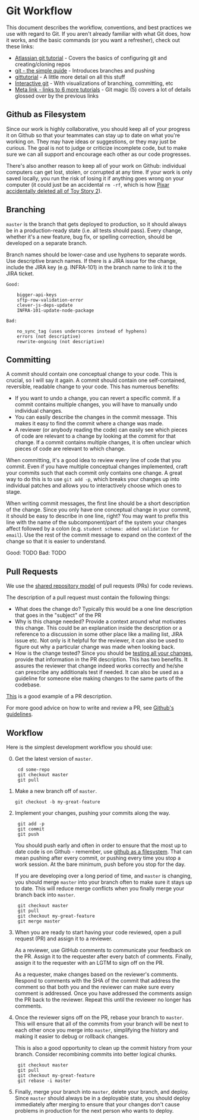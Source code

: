 # Git Workflow

This document describes the workflow, conventions, and best practices we use with regard to Git. If you aren't already familiar with what Git does, how it works, and the basic commands (or you want a refresher), check out these links:

- [Atlassian git tutorial](https://www.atlassian.com/git/tutorial/git-basics) - Covers the basics of configuring git and creating/cloning repos
- [git - the simple quide](http://rogerdudler.github.io/git-guide/) - Introduces branches and pushing
- [gittutorial](http://git-scm.com/docs/gittutorial) - A little more detail on all this stuff
- [Interactive git](https://pcottle.github.io/learnGitBranching/) - With visualizations of branching, committing, etc
- [Meta link - links to 6 more tutorials](http://sixrevisions.com/resources/git-tutorials-beginners) - Git magic (5) covers a lot of details glossed over by the previous links

## Github as Filesystem

Since our work is highly collaborative, you should keep all of your progress it on Github so that your teammates can stay up to date on what you're working on. They may have ideas or suggestions, or they may just be curious. The goal is not to judge or criticize incomplete code, but to make sure we can all support and encourage each other as our code progresses.

There's also another reason to keep all of your work on Github: individual computers can get lost, stolen, or corrupted at any time. If your work is only saved locally, you run the risk of losing it if anything goes wrong on your computer (it could just be an accidental `rm -rf`, which is how [Pixar accidentally deleted all of Toy Story 2](http://thenextweb.com/media/2012/05/21/how-pixars-toy-story-2-was-deleted-twice-once-by-technology-and-again-for-its-own-good/)).

## Branching

`master` is the branch that gets deployed to production, so it should always be in a production-ready state (i.e. all tests should pass). Every change, whether it's a new feature, bug fix, or spelling correction, should be developed on a separate branch.

Branch names should be lower-case and use hyphens to separate words. Use descriptive branch names. If there is a JIRA issue for the change, include the JIRA key (e.g. INFRA-101) in the branch name to link it to the JIRA ticket.

    Good:

        bigger-api-keys
        sftp-row-validation-error
        clever-js-deps-update
        INFRA-101-update-node-package

    Bad:

        no_sync_tag (uses underscores instead of hyphens)
        errors (not descriptive)
        rewrite-ongoing (not descriptive)

## Committing

A commit should contain one conceptual change to your code. This is crucial, so I will say it again. A commit should contain one self-contained, reversible, readable change to your code. This has numerous benefits:

- If you want to undo a change, you can revert a specific commit. If a commit contains multiple changes, you will have to manually undo individual changes.
- You can easily describe the changes in the commit message. This makes it easy to find the commit where a change was made.
- A reviewer (or anybody reading the code) can easily see which pieces of code are relevant to a change by looking at the commit for that change. If a commit contains multiple changes, it is often unclear which pieces of code are relevant to which change.

When committing, it's a good idea to review every line of code that you commit. Even if you have multiple conceptual changes implemented, craft your commits such that each commit only contains one change. A great way to do this is to use `git add -p`, which breaks your changes up into individual patches and allows you to interactively choose which ones to stage.

When writing commit messages, the first line should be a short description of the change. Since you only have one conceptual change in your commit, it should be easy to describe in one line, right? You may want to prefix this line with the name of the subcomponent/part of the system your changes affect followed by a colon (e.g. `student schema: added validation for email`). Use the rest of the commit message to expand on the context of the change so that it is easier to understand.

Good: TODO
Bad: TODO

## Pull Requests

We use the [shared repository model](https://help.github.com/articles/using-pull-requests/#shared-repository-model) of pull requests (PRs) for code reviews.

The description of a pull request must contain the following things:

- What does the change do? Typically this would be a one line description that goes in the "subject"
of the PR
- Why is this change needed? Provide a context around what motivates this change. This could be
an explanation inside the description or a reference to a discussion in some other place like
a mailing list, JIRA issue etc. Not only is it helpful for the reviewer, it can also be used to
figure out why a particular change was made when looking back.
- How is the change tested? Since you should be [testing all your changes](https://github.com/Clever/dev-handbook/blob/master/testing.md), provide that information in the PR description. This has two
benefits. It assures the reviewer that change indeed works correctly and he/she can prescribe
any additionals test if needed. It can also be used as a guideline for someone else making changes
to the same parts of the codebase.

[This](https://github.com/Clever/optimus/pull/12) is a good example of a PR description.

For more good advice on how to write and review a PR, see [Github's guidelines](https://github.com/blog/1943-how-to-write-the-perfect-pull-request).

## Workflow

Here is the simplest development workflow you should use:

0. Get the latest version of `master`.

        cd some-repo
        git checkout master
        git pull

1.  Make a new branch off of `master`.

        git checkout -b my-great-feature

2. Implement your changes, pushing your commits along the way.

        git add -p
        git commit
        git push

    You should push early and often in order to ensure that the most up to date code is on Github - remember, use [github as a filesystem](#github-as-filesystem). That can mean pushing after every commit, or pushing every time you stop a work session. At the bare minimum, push before you stop for the day.

    If you are developing over a long period of time, and `master` is changing, you should merge `master` into your branch often to make sure it stays up to date. This will reduce merge conflicts when you finally merge your branch back into `master`.

        git checkout master
        git pull
        git checkout my-great-feature
        git merge master

4. When you are ready to start having your code reviewed, open a pull request (PR) and assign it to a reviewer.

    As a reviewer, use GitHub comments to communicate your feedback on the PR. Assign it to the
    requester after every batch of comments. Finally, assign it to the requester with an LGTM to
    sign off on the PR.

    As a requester, make changes based on the reviewer's comments. Respond to comments with the SHA
    of the commit that address the comment so that both you and the reviewer can make sure every
    comment is addressed. Once you have addressed the comments assign the PR back to the reviewer.
    Repeat this until the reviewer no longer has comments.

5. Once the reviewer signs off on the PR, rebase your branch to `master`. This will ensure that all of the commits from your branch will be next to each other once you merge into `master`, simplifying the history and making it easier to debug or rollback changes.

    This is also a good opportunity to clean up the commit history from your branch. Consider recombining commits into better logical chunks.

        git checkout master
        git pull
        git checkout my-great-feature
        git rebase -i master

6. Finally, merge your branch into `master`, delete your branch, and deploy. Since `master` should always be in a deployable state, you should deploy immediately after merging to ensure that your changes don't cause problems in production for the next person who wants to deploy.
